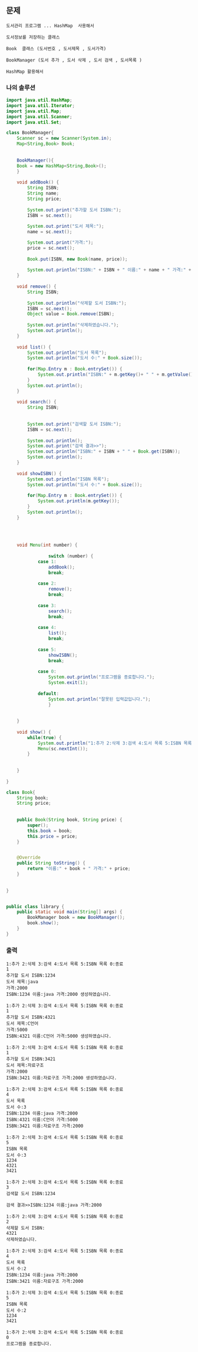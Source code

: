 ## 문제
    도서관리 프로그램 ... HashMap  사용해서

    도서정보를 저장하는 클래스

    Book  클래스 (도서번호 , 도서제목 , 도서가격)

    BookManager (도서 추가 , 도서 삭제 , 도서 검색 , 도서목록 )

    HashMap 활용해서 


### 나의 솔루션

```java
import java.util.HashMap;
import java.util.Iterator;
import java.util.Map;
import java.util.Scanner;
import java.util.Set;

class BookManager{
	Scanner sc = new Scanner(System.in);
    Map<String,Book> Book;
        
    
    BookManager(){
    Book = new HashMap<String,Book>();
    }
    
    void addBook() {
    	String ISBN;
    	String name;
    	String price;
    	
    	System.out.print("추가할 도서 ISBN:");
    	ISBN = sc.next();
    	
    	System.out.print("도서 제목:");
    	name = sc.next();

    	System.out.print("가격:");
    	price = sc.next();
    	
    	Book.put(ISBN, new Book(name, price));
    	
    	System.out.println("ISBN:" + ISBN + " 이름:" + name + " 가격:" + price + " 생성하였습니다. \n");
    }
    
    void remove() {
    	String ISBN;
    	
    	System.out.println("삭제할 도서 ISBN:");
    	ISBN = sc.next();
    	Object value = Book.remove(ISBN);
    	
    	System.out.println("삭제하였습니다.");
    	System.out.println();
    }
    
    void list() {
    	System.out.println("도서 목록");
    	System.out.println("도서 수:" + Book.size());
    	
    	for(Map.Entry m : Book.entrySet()) {
			System.out.println("ISBN:" + m.getKey()+ " " + m.getValue());
		}
    	System.out.println();
    }
    
    void search() {
    	String ISBN;
    	
    	
    	System.out.print("검색할 도서 ISBN:");
    	ISBN = sc.next();
    	
    	System.out.println();
    	System.out.print("검색 결과>>");
    	System.out.println("ISBN:" + ISBN + " " + Book.get(ISBN));
    	System.out.println();
    }
    
    void showISBN() {
    	System.out.println("ISBN 목록");
    	System.out.println("도서 수:" + Book.size());
    	
    	for(Map.Entry m : Book.entrySet()) {
			System.out.println(m.getKey());
		}
    	System.out.println();
    }
    
    
    
    
    void Menu(int number) {
    
	    		switch (number) {
			case 1:
				addBook();
				break;
			
			case 2:
				remove();
				break;
				
			case 3:
				search();
				break;
				
			case 4:
				list();
				break;
			
			case 5:
				showISBN();
				break;
				
			case 0:
				System.out.println("프로그램을 종료합니다.");
				System.exit(1);
	
			default:
				System.out.println("잘못된 입력값입니다.");
	    		}
 
    	
    }
    
    void show() {
    	while(true) {
			System.out.println("1:추가 2:삭제 3:검색 4:도서 목록 5:ISBN 목록 0:종료");
	    	Menu(sc.nextInt());
    	}
    	
    	
    }
 
}

class Book{
	String book;
	String price;
	
	
	public Book(String book, String price) {
		super();
		this.book = book;
		this.price = price;
	}


	@Override
	public String toString() {
		return "이름:" + book + " 가격:" + price;
	}
	
	
}


public class library {
    public static void main(String[] args) {
    	BookManager book = new BookManager();
    	book.show();
    }
}
```

### 출력
    1:추가 2:삭제 3:검색 4:도서 목록 5:ISBN 목록 0:종료
    1
    추가할 도서 ISBN:1234
    도서 제목:java
    가격:2000
    ISBN:1234 이름:java 가격:2000 생성하였습니다. 

    1:추가 2:삭제 3:검색 4:도서 목록 5:ISBN 목록 0:종료
    1
    추가할 도서 ISBN:4321
    도서 제목:C언어
    가격:5000
    ISBN:4321 이름:C언어 가격:5000 생성하였습니다. 

    1:추가 2:삭제 3:검색 4:도서 목록 5:ISBN 목록 0:종료
    1
    추가할 도서 ISBN:3421
    도서 제목:자료구조
    가격:2000
    ISBN:3421 이름:자료구조 가격:2000 생성하였습니다. 

    1:추가 2:삭제 3:검색 4:도서 목록 5:ISBN 목록 0:종료
    4
    도서 목록
    도서 수:3
    ISBN:1234 이름:java 가격:2000
    ISBN:4321 이름:C언어 가격:5000
    ISBN:3421 이름:자료구조 가격:2000

    1:추가 2:삭제 3:검색 4:도서 목록 5:ISBN 목록 0:종료
    5
    ISBN 목록
    도서 수:3
    1234
    4321
    3421

    1:추가 2:삭제 3:검색 4:도서 목록 5:ISBN 목록 0:종료
    3
    검색할 도서 ISBN:1234

    검색 결과>>ISBN:1234 이름:java 가격:2000

    1:추가 2:삭제 3:검색 4:도서 목록 5:ISBN 목록 0:종료
    2
    삭제할 도서 ISBN:
    4321
    삭제하였습니다.

    1:추가 2:삭제 3:검색 4:도서 목록 5:ISBN 목록 0:종료
    4
    도서 목록
    도서 수:2
    ISBN:1234 이름:java 가격:2000
    ISBN:3421 이름:자료구조 가격:2000

    1:추가 2:삭제 3:검색 4:도서 목록 5:ISBN 목록 0:종료
    5
    ISBN 목록
    도서 수:2
    1234
    3421

    1:추가 2:삭제 3:검색 4:도서 목록 5:ISBN 목록 0:종료
    0
    프로그램을 종료합니다.
